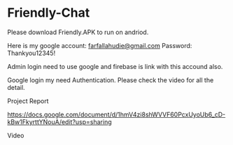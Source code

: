 # Friendly-Chat

Please download Friendly.APK to run on andriod.

Here is my google account:  farfallahudie@gmail.com Password: Thankyou12345!


Admin login need to use google and firebase is link with this accound also. 

Google login my need Authentication. Please check the video for all the detail.



Project Report

https://docs.google.com/document/d/1hmV4zi8shWVVF60PcxUyoUb6_cD-kBw1FkyrttYNouA/edit?usp=sharing

Video



